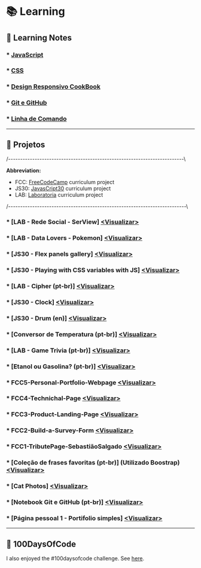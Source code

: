 # :books: Learning 

## :round_pushpin: Learning Notes

### * [JavaScript](https://github.com/hlays/learning-web/tree/master/learning-js)
### * [CSS](https://github.com/hlays/learning-web/tree/master/learning-css)
  ### * [Design Responsivo CookBook](https://github.com/hlays/learning-web/blob/master/learning-css/design-reponsivo-receita.md)
### * [Git e GitHub](https://github.com/hlays/learning-web/tree/master/Git-GitHub-MyNotebook)
### * [Linha de Comando](https://github.com/hlays/linha-de-comando)

---

## :pushpin: Projetos

/-------------------------------------------------------------------------\

  **Abbreviation:**                                                         
- FCC:  [FreeCodeCamp](https://www.freecodecamp.org/) curriculum project 
- JS30:  [JavasCript30](https://javascript30.com/) curriculum project    
- LAB:  [Laboratoria](http://laboratoria.la/) curriculum project         

/--------------------------------------------------------------------------\

### * [LAB - Rede Social - SerView] [<Visualizar\>](https://serview-2019.firebaseapp.com/)

### * [LAB - Data Lovers - Pokemon] [<Visualizar\>](https://hlays.github.io/data-lovers/)

### * [JS30 - Flex panels gallery] [<Visualizar\>](https://hlays.github.io/learning-web/js30-flex-panels-gallery/)

### * [JS30 - Playing with CSS variables with JS] [<Visualizar\>](https://hlays.github.io/learning-web/js30-playing-with-css-var/)

### * [LAB - Cipher (pt-br)] [<Visualizar\>](https://hlays.github.io/caesar-cipher/src/index.html)

### * [JS30 - Clock] [<Visualizar\>](https://hlays.github.io/learning-web/JS30-clock/)

### * [JS30 - Drum (en)] [<Visualizar\>](https://hlays.github.io/learning-web/JS30-Drum/)

### * [Conversor de Temperatura (pt-br)] [<Visualizar\>](https://hlays.github.io/learning-web/Projeto-Conversor-de-Temperatura/)

### * [LAB - Game Trivia (pt-br)] [<Visualizar\>](https://hlays.github.io/learning-web/Projeto_Trivia/)

### * [Etanol ou Gasolina? (pt-br)] [<Visualizar\>](https://hlays.github.io/learning-web/Projeto-Etanol-ou-Gasolina/)

### * FCC5-Personal-Portfolio-Webpage [<Visualizar\>](https://hlays.github.io/FreeCodeCamp/Responsive-Web-Design-Projects/FCC5-Personal-Portfolio-Webpage/)

### * FCC4-Technichal-Page [<Visualizar\>](https://hlays.github.io/FreeCodeCamp/Responsive-Web-Design-Projects/FCC4-Technichal-Page/)

### * FCC3-Product-Landing-Page [<Visualizar\>](https://hlays.github.io/FreeCodeCamp/Responsive-Web-Design-Projects/FCC3-Product-Landing-Page/)

### * FCC2-Build-a-Survey-Form [<Visualizar\>](https://hlays.github.io/FreeCodeCamp/Responsive-Web-Design-Projects/FCC2-Build-a-Survey-Form/)

### * FCC1-TributePage-SebastiãoSalgado [<Visualizar\>](https://hlays.github.io/FreeCodeCamp/Responsive-Web-Design-Projects/FCC1-TributePage-SebastiaoSalgado/)

### * [Coleção de frases favoritas (pt-br)] (Utilizado Boostrap) [<Visualizar\>](https://hlays.github.io/learning-web/Frases-com-Bootstrap/)

### * [Cat Photos] [<Visualizar\>](https://hlays.github.io/learning-web/Cats-Photos/)

### * [Notebook Git e GitHub (pt-br)] [<Visualizar\>](https://hlays.github.io/learning-web/Git-GitHub-MyNotebook/)

### * [Página pessoal 1 - Portifolio simples] [<Visualizar\>](https://hlays.github.io/learning-web/Pagina-Pessoal-1/)

---

## :round_pushpin: 100DaysOfCode

I also enjoyed the #100daysofcode challenge. See [here](https://github.com/hlays/My-100-days-of-Code/blob/master/r1-log.md).